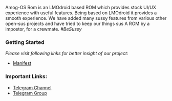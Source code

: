 
Amog-OS Rom is an LMOdroid based ROM which provides stock UI/UX experience with useful features. Being based on LMOdroid it provides a smooth experience. We have added many sussy features from various other open-sus projects and have tried to keep our things sus A ROM by a impostor, for a crewmate. _#BeSussy_


### Getting Started

_Please visit following links for better insight of our project:_

- [Manifest](https://github.com/AmogOS-Rom/android_manifest)

### Important Links:

- [Telegram Channel](https://t.me/amogosrom)
- [Telegram Group](https://t.me/amogoschat)

